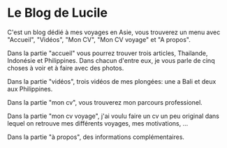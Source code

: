 # Le Blog de Lucile

C'est un blog dédié à mes voyages en Asie, vous trouverez un menu avec "Accueil", "Vidéos", "Mon CV", "Mon CV voyage" et "A propos". 

Dans la partie "accueil" vous pourrez trouver trois articles, Thailande, Indonésie et Philippines. Dans chacun d'entre eux, je vous parle de cinq choses à voir et à faire avec des photos. 

Dans la partie "vidéos", trois vidéos de mes plongées: une a Bali et deux aux Philippines.

Dans la partie "mon cv", vous trouverez mon parcours professionel.

Dans la partie "mon cv voyage", j'ai voulu faire un cv un peu original dans lequel on retrouve mes différents voyages, mes motivations, ...

Dans la partie "à propos", des informations complémentaires.
